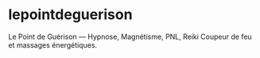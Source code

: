 # lepointdeguerison
Le Point de Guérison — Hypnose, Magnétisme, PNL, Reiki Coupeur de feu et massages énergétiques.
